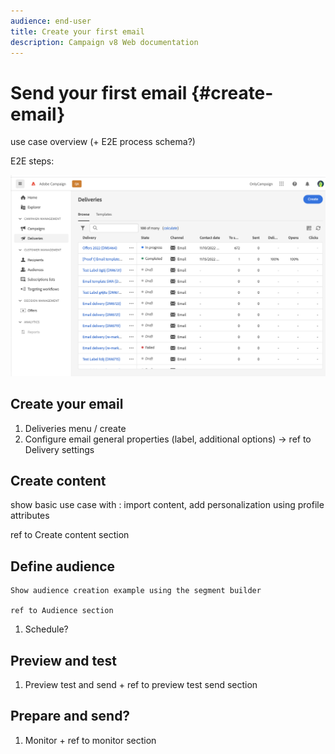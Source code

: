 ```yaml
---
audience: end-user
title: Create your first email
description: Campaign v8 Web documentation
---
```

# Send your first email {#create-email}

use case overview (+ E2E process schema?)

E2E steps:

![](assets/delivery-list.png)

## Create your email

1. Deliveries menu / create
1. Configure email general properties (label, additional options) -> ref to Delivery settings

## Create content

   show basic use case with : import content, add personalization using profile attributes

   ref to Create content section

## Define audience

    Show audience creation example using the segment builder

    ref to Audience section

1. Schedule?

## Preview and test

1. Preview test and send + ref to preview test send section

## Prepare and send?

1. Monitor + ref to monitor section
